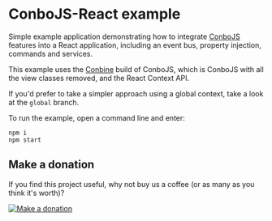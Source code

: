 ConboJS-React example
=====================

Simple example application demonstrating how to integrate [ConboJS](https://www.npmjs.com/package/conbo)
features into a React application, including an event bus, property injection,
commands and services.

This example uses the [Conbine](https://www.npmjs.com/package/conbine) build 
of ConboJS, which is ConboJS with all the view classes removed, and the React
Context API.

If you'd prefer to take a simpler approach using a global context, take a look
at the `global` branch.

To run the example, open a command line and enter:

```
npm i
npm start
```

Make a donation
---------------

If you find this project useful, why not buy us a coffee (or as many as you think it's worth)?

[![Make a donation](https://www.paypalobjects.com/en_US/GB/i/btn/btn_donateCC_LG.gif)](http://bit.ly/2L1uoux)
